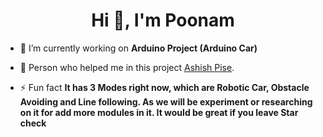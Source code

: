 <h1 align="center">Hi 👋, I'm Poonam</h1>


- 🔭 I’m currently working on **Arduino Project (Arduino Car)**

- 🤝 Person who helped me in this project [Ashish Pise](https://github.com/AshishisLiquid).

- ⚡ Fun fact **It has 3 Modes right now, which are Robotic Car, Obstacle Avoiding and Line following. As we will be experiment or researching on it for add more modules in it. It would be great if you leave Star check**
